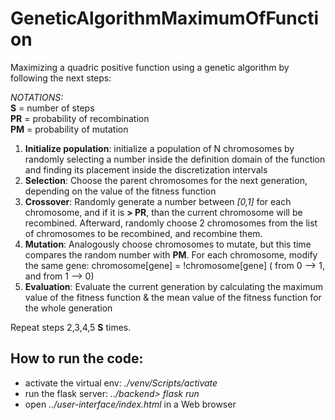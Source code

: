 # GeneticAlgorithmMaximumOfFunction
Maximizing a quadric positive function using a genetic algorithm by following the next steps:

_NOTATIONS:_ <br/>
**S** = number of steps <br/>
**PR** = probability of recombination <br/>
**PM** = probability of mutation <br/>

1. **Initialize population**: initialize a population of N chromosomes by randomly selecting a number inside the definition domain of the function and finding its placement inside the discretization intervals
2. **Selection**: Choose the parent chromosomes for the next generation, depending on the value of the fitness function
3. **Crossover**: Randomly generate a number between _[0,1]_ for each chromosome, and if it is **> PR**, than the current chromosome will be recombined. Afterward, randomly choose 2 chromosomes from the list of chromosomes to be recombined, and recombine them.
4. **Mutation**: Analogously choose chromosomes to mutate, but this time compares the random number with **PM**. For each chromosome, modify the same gene: chromosome[gene] = !chromosome[gene] ( from 0 --> 1, and from 1 --> 0)
5. **Evaluation**: Evaluate the current generation by calculating the maximum value of the fitness function & the mean value of the fitness function for the whole generation

Repeat steps 2,3,4,5 **S** times.

## How to run the code:
- activate the virtual env: _./venv/Scripts/activate_
- run the flask server: _../backend> flask run_
- open _../user-interface/index.html_ in a Web browser
